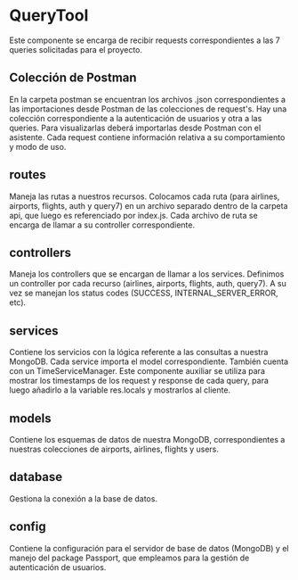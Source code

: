 # QueryTool

Este componente se encarga de recibir requests correspondientes a las 7 queries solicitadas para el proyecto.

## Colección de Postman
En la carpeta postman se encuentran los archivos .json correspondientes a las importaciones desde Postman de las colecciones de request's. 
Hay una colección correspondiente a la autenticación de usuarios y otra a las queries. Para visualizarlas deberá importarlas desde Postman con el asistente. Cada request contiene información relativa a su comportamiento y modo de uso.

## routes
Maneja las rutas a nuestros recursos. Colocamos cada ruta (para airlines, airports, flights, auth y query7) en un archivo separado dentro de la carpeta api, que luego es referenciado por index.js. Cada archivo de ruta se encarga de llamar a su controller correspondiente.

## controllers
Maneja los controllers que se encargan de llamar a los services. Definimos un controller por cada recurso (airlines, airports, flights, auth, query7).
A su vez se manejan los status codes (SUCCESS, INTERNAL_SERVER_ERROR, etc).

## services
Contiene los servicios con la lógica referente a las consultas a nuestra MongoDB. Cada service importa el model correspondiente.
También cuenta con un TimeServiceManager. Este componente auxiliar se utiliza para mostrar los timestamps de los request y response de cada query, para luego añadirlo a la variable res.locals y mostrarlos al cliente.

## models
Contiene los esquemas de datos de nuestra MongoDB, correspondientes a nuestras colecciones de airports, airlines, flights y users.

## database
Gestiona la conexión a la base de datos. 

## config
Contiene la configuración para el servidor de base de datos (MongoDB) y el manejo del package Passport, que empleamos para la gestión de autenticación de usuarios.